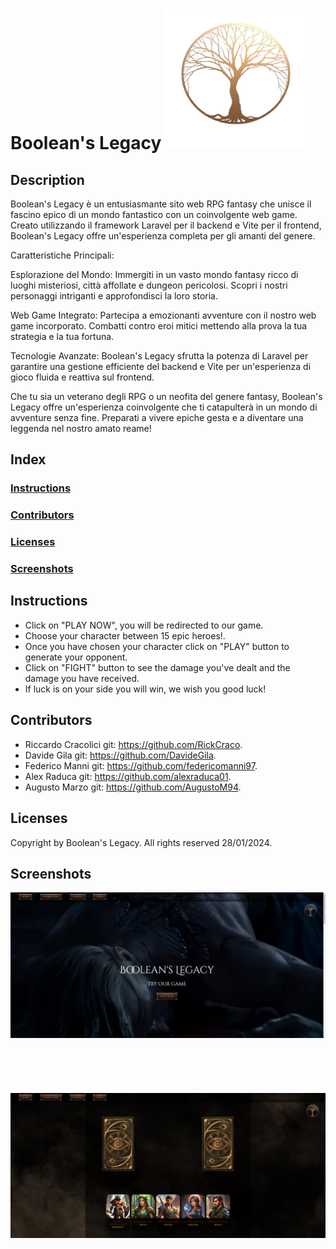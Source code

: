 # Boolean's Legacy  <img src="./public/img/logo.png" width="225" height="225">

## Description
Boolean's Legacy è un entusiasmante sito web RPG fantasy che unisce il fascino epico di un mondo fantastico con un coinvolgente web game. Creato utilizzando il framework Laravel per il backend e Vite per il frontend, Boolean's Legacy offre un'esperienza completa per gli amanti del genere.

Caratteristiche Principali:

Esplorazione del Mondo: Immergiti in un vasto mondo fantasy ricco di luoghi misteriosi, città affollate e dungeon pericolosi. Scopri i nostri personaggi intriganti e approfondisci la loro storia.

Web Game Integrato: Partecipa a emozionanti avventure con il nostro web game incorporato. Combatti contro eroi mitici mettendo alla prova la tua strategia e la tua fortuna.

Tecnologie Avanzate: Boolean's Legacy sfrutta la potenza di Laravel per garantire una gestione efficiente del backend e Vite per un'esperienza di gioco fluida e reattiva sul frontend.

Che tu sia un veterano degli RPG o un neofita del genere fantasy, Boolean's Legacy offre un'esperienza coinvolgente che ti catapulterà in un mondo di avventure senza fine. Preparati a vivere epiche gesta e a diventare una leggenda nel nostro amato reame!

## Index
### [Instructions](#instructions)
### [Contributors](#contributors)
### [Licenses](#licenses)
### [Screenshots](#screenshots)

## Instructions

- Click on "PLAY NOW", you will be redirected to our game.
- Choose your character between 15 epic heroes!.
- Once you have chosen your character click on "PLAY" button to generate your opponent.
- Click on "FIGHT" button to see the damage you've dealt and the damage you have received.
- If luck is on your side you will win, we wish you good luck!

## Contributors

- Riccardo Cracolici git: https://github.com/RickCraco.
- Davide Gila git: https://github.com/DavideGila.
- Federico Manni git: https://github.com/federicomanni97.
- Alex Raduca git: https://github.com/alexraduca01.
- Augusto Marzo git: https://github.com/AugustoM94.

## Licenses
Copyright by Boolean's Legacy. All rights reserved 28/01/2024.

## Screenshots

<img src="./public/img/home.png">
<br>
<br>
<br>
<br>
<br>
<br>
<img src="./public/img/game.png">